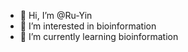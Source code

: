 - 👋 Hi, I’m @Ru-Yin
- 👀 I’m interested in bioinformation
- 🌱 I’m currently learning bioinformation

<!---
Ru-Yin/Ru-Yin is a ✨ special ✨ repository because its `README.md` (this file) appears on your GitHub profile.
You can click the Preview link to take a look at your changes.
--->
